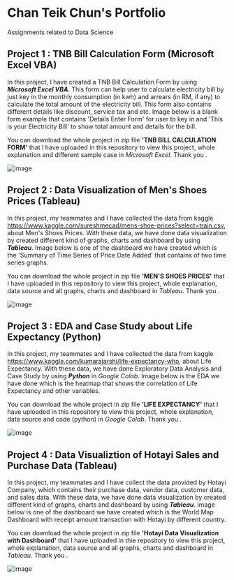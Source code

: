 # Chan Teik Chun's Portfolio
Assignments related to Data Science

## Project 1 : TNB Bill Calculation Form (Microsoft Excel VBA)
In this project, I have created a TNB Bill Calculation Form by using ***Microsoft Excel VBA***. This form can help user to calculate electricity bill by just key in the monthly consumption (in kwh) and arrears (in RM, if any) to calculate the total amount of the electricity bill. This form also contains different details like discount, service tax and etc. Image below is a blank form example that contains 'Details Enter Form' for user to key in and 'This is your Electricity Bill' to show total amount and details for the bill. 

You can download the whole project in zip file **'TNB BILL CALCULATION FORM'** that I have uploaded in this repository to view this project, whole explanation and different sample case in *Microsoft Excel*. Thank you .

![image](https://user-images.githubusercontent.com/89117681/133918303-10cd31a7-73c1-4b86-b8cc-6e7bf5ec097e.png)

## Project 2 : Data Visualization of Men's Shoes Prices (Tableau)
In this project, my teammates and I have collected the data from kaggle https://www.kaggle.com/sureshmecad/mens-shoe-prices?select=train.csv, about Men's Shoes Prices. With these data, we have done data visualization by created different kind of graphs, charts and dashboard by using ***Tableau***. Image below is one of the dashboard we have created which is the 'Summary of Time Series of Price Date Added' that contains of two time series graphs. 

You can download the whole project in zip file **'MEN'S SHOES PRICES'** that I have uploaded in this repository to view this project, whole explanation, data source and all graphs, charts and dashboard in *Tableau*. Thank you .

![image](https://user-images.githubusercontent.com/89117681/133920703-d58ca821-04bc-4991-bcae-96f80540496a.png)

## Project 3 : EDA and Case Study about Life Expectancy (Python)
In this project, my teammates and I have collected the data from kaggle https://www.kaggle.com/kumarajarshi/life-expectancy-who, about Life Expectancy. With these data, we have done Exploratory Data Analysis and Case Study by using ***Python*** in *Google Colab*. Image below is the EDA we have done which is the heatmap that shows the correlation of Life Expectancy and other variables.

You can download the whole project in zip file **'LIFE EXPECTANCY'** that I have uploaded in this repository to view this project, whole explanation, data source and code (python) in *Google Colab*. Thank you . 

![image](https://user-images.githubusercontent.com/89117681/133921095-234cb134-e45c-4082-9fd1-0eeb3d3ce335.png)

## Project 4 : Data Visualiztion of Hotayi Sales and Purchase Data (Tableau)
In this project, my teammates and I have collect the data provided by Hotayi Company, which contains their purchase data, vendor data, customer data, and sales data. With these data, we have done data visualization by created different kind of graphs, charts and dashboard by using ***Tableau***. Image below is one of the dashboard we have created which is the World Map Dashboard with receipt amount transaction with Hotayi by different country.

You can download the whole project in zip file **'Hotayi Data Visualization with Dashboard'** that I have uploaded in thie repository to view this project, whole explanation, data source and all graphs, charts and dashboard in *Tableau*. Thank you .

![image](https://user-images.githubusercontent.com/89117681/133921335-5493167d-1d37-4eae-a24a-8364bf54f594.png)
